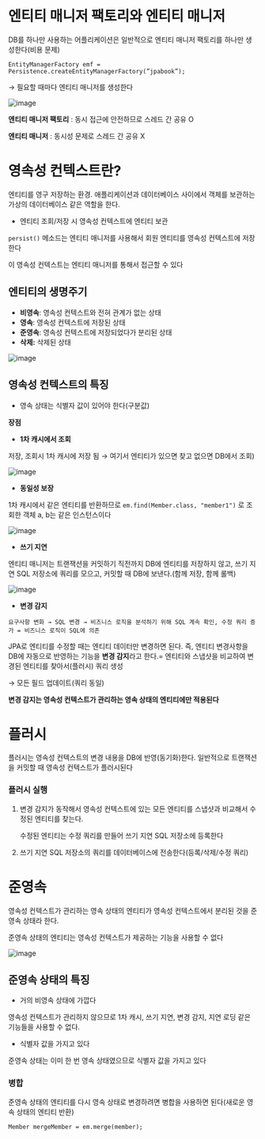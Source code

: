 # 엔티티 매니저 팩토리와 엔티티 매니저

DB를 하나만 사용하는 어플리케이션은 일반적으로 엔티티 매니저 팩토리를 하나만 생성한다(비용 문제)

`EntityManagerFactory emf = Persistence.createEntityManagerFactory(”jpabook”);`

→ 필요할 때마다 엔티티 매니저를 생성한다

![image](https://user-images.githubusercontent.com/102791105/202833371-72795c0b-1fe7-4e15-a0ad-51e79cabfc7a.png)

**엔티티 매니저 팩토리** : 동시 접근에 안전하므로 스레드 간 공유 O

**엔티티 매니저** : 동시성 문제로 스레드 간 공유 X

# 영속성 컨텍스트란?

엔티티를 영구 저장하는 환경. 애플리케이션과 데이터베이스 사이에서 객체를 보관하는 가상의 데이터베이스 같은 역할을 한다. 

- 엔티티 조회/저장 시 영속성 컨텍스트에 엔티티 보관

`persist()` 메소드는 엔티티 매니저를 사용해서 회원 엔티티를 영속성 컨텍스트에 저장한다

이 영속성 컨텍스트는 엔티티 매니저를 통해서 접근할 수 있다

## 엔티티의 생명주기

- **비영속**: 영속성 컨텍스트와 전혀 관계가 없는 상태
- **영속**: 영속성 컨텍스트에 저장된 상태
- **준영속**: 영속성 컨텍스트에 저장되었다가 분리된 상태
- **삭제:** 삭제된 상태

![image](https://user-images.githubusercontent.com/102791105/202833428-c72366fc-a8a7-4e1f-b36e-4e990d29d198.png)

## 영속성 컨텍스트의 특징

- 영속 상태는 식별자 값이 있어야 한다(구분값)

**장점**

- **1차 캐시에서 조회**

저장, 조회시 1차 캐시에 저장 됨 → 여기서 엔티티가 있으면 찾고 없으면 DB에서 조회)

![image](https://user-images.githubusercontent.com/102791105/202833443-7f4738ad-de8a-47d0-bab2-70151dc361c0.png)

- **동일성 보장**

1차 캐시에서 같은 엔티티를 반환하므로 `em.find(Member.class, "member1")`  로 조회한 객체 a, b는 같은 인스턴스이다

![image](https://user-images.githubusercontent.com/102791105/202833478-9aa115f3-7d84-4356-8ce5-3c463e93ae8b.png)

- **쓰기 지연**

엔티티 매니저는 트랜잭션을 커밋하기 직전까지 DB에 엔티티를 저장하지 않고, 쓰기 지연 SQL 저장소에 쿼리를 모으고, 커밋할 때 DB에 보낸다.(함께 저장, 함께 롤백)

![image](https://user-images.githubusercontent.com/102791105/202833503-be523fa4-b8ac-4056-b3b8-a712f9f7a975.png)

- **변경 감지**

`요구사항 변화 → SQL 변경 → 비즈니스 로직을 분석하기 위해 SQL 계속 확인, 수정 쿼리 증가 = 비즈니스 로직이 SQL에 의존`

JPA로 엔티티를 수정할 때는 엔티티 데이터만 변경하면 된다. 즉, 엔티티 변경사항을 DB에 자동으로 반영하는 기능을 **변경 감지**라고 한다.= 엔티티와 스냅샷을 비교하여 변경된 엔티티를 찾아서(플러시) 쿼리 생성

→ 모든 필드 업데이트(쿼리 동일)

**변경 감지는 영속성 컨텍스트가 관리하는 영속 상태의 엔티티에만 적용된다**

# 플러시

플러시는 영속성 컨텍스트의 변경 내용을 DB에 반영(동기화)한다. 일반적으로 트랜잭션을 커밋할 때 영속성 컨텍스트가 플러시된다

### 플러시 실행

1. 변경 감지가 동작해서 영속성 컨텍스트에 있는 모든 엔티티를 스냅샷과 비교해서 수정된 엔티티를 찾는다.
    
    수정된 엔티티는 수정 쿼리를 만들어 쓰기 지연 SQL 저장소에 등록한다
    
2. 쓰기 지연 SQL 저장소의 쿼리를 데이터베이스에 전송한다(등록/삭제/수정 쿼리)

# 준영속

영속성 컨텍스트가 관리하는 영속 상태의 엔티티가 영속성 컨텍스트에서 분리된 것을 준영속 상태라 한다.

준영속 상태의 엔티티는 영속성 컨텍스트가 제공하는 기능을 사용할 수 없다

![image](https://user-images.githubusercontent.com/102791105/202833557-8c29b9a8-b43e-42d6-940d-8c20ee48f567.png)

## 준영속 상태의 특징

- 거의 비영속 상태에 가깝다

영속성 컨텍스트가 관리하지 않으므로 1차 캐시, 쓰기 지연, 변경 감지, 지연 로딩 같은 기능들을 사용할 수 없다.

- 식별자 값을 가지고 있다

준영속 상태는 이미 한 번 영속 상태였으므로 식별자 값을 가지고 있다

### 병합

준영속 상태의 엔티티를 다시 영속 상태로 변경하려면 병합을 사용하면 된다(새로운 영속 상태의 엔티티 반환)

`Member mergeMember = em.merge(member);`
